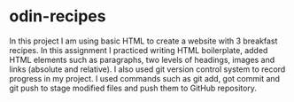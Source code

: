 # odin-recipes

In this project I am using basic HTML to create a website with 3 breakfast recipes. In this assignment I practiced writing HTML boilerplate, added HTML elements such as paragraphs, two levels of headings, images and links (absolute and relative). I also used git version control system to record progress in my project. I used commands such as git add, got commit and git push to stage modified files and push them to GitHub repository.
